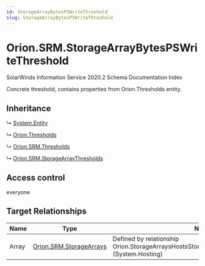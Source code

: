```yaml
---
id: StorageArrayBytesPSWriteThreshold
slug: StorageArrayBytesPSWriteThreshold
---
```


# Orion.SRM.StorageArrayBytesPSWriteThreshold

SolarWinds Information Service 2020.2 Schema Documentation Index

Concrete threshold, contains properties from Orion.Thresholds entity.

## Inheritance

↳ [System.Entity](./../System/Entity)

↳ [Orion.Thresholds](./../Orion/Thresholds)

↳ [Orion.SRM.Thresholds](./../Orion.SRM/Thresholds)

↳ [Orion.SRM.StorageArrayThresholds](./../Orion.SRM/StorageArrayThresholds)

## Access control

everyone

## Target Relationships

| Name | Type | Notes |
| ------ | ------ | ------ |
| Array | [Orion.SRM.StorageArrays](./../Orion.SRM/StorageArrays) | Defined by relationship Orion.StorageArraysHostsStorageArrayBytesPSWriteThreshold (System.Hosting) |

